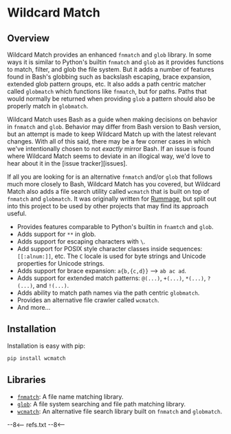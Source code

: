 # Wildcard Match

## Overview

Wildcard Match provides an enhanced `fnmatch` and `glob` library. In some ways it is similar to Python's builtin
`fnmatch` and `glob` as it provides functions to match, filter, and glob the file system. But it adds a number of
features found in Bash's globbing such as backslash escaping, brace expansion, extended glob pattern groups, etc. It
also adds a path centric matcher called `globmatch` which functions like `fnmatch`, but for paths. Paths that would
normally be returned when providing `glob` a pattern should also be properly match in `globmatch`.

Wildcard Match uses Bash as a guide when making decisions on behavior in `fnmatch` and `glob`. Behavior may differ from
Bash version to Bash version, but an attempt is made to keep Wildcard Match up with the latest relevant changes. With
all of this said, there may be a few corner cases in which we've intentionally chosen to not *exactly* mirror Bash. If
an issue is found where Wildcard Match seems to deviate in an illogical way, we'd love to hear about it in the
[issue tracker][issues].

If all you are looking for is an alternative `fnmatch` and/or `glob` that follows much more closely to Bash, Wildcard
Match has you covered, but Wildcard Match also adds a file search utility called `wcmatch` that is built on top of
`fnmatch` and `globmatch`. It was originally written for [Rummage](https://github.com/facelessuser/Rummage), but split
out into this project to be used by other projects that may find its approach useful.

- Provides features comparable to Python's builtin in `fnamtch` and `glob`.
- Adds support for `**` in glob.
- Adds support for escaping characters with `\`.
- Add support for POSIX style character classes inside sequences: `[[:alnum:]]`, etc. The `C` locale is used for byte
strings and Unicode properties for Unicode strings.
- Adds support for brace expansion: `a{b,{c,d}}` --> `ab ac ad`.
- Adds support for extended match patterns: `@(...)`, `+(...)`, `*(...)`, `?(...)`, and `!(...)`.
- Adds ability to match path names via the path centric `globmatch`.
- Provides an alternative file crawler called `wcmatch`.
- And more...

## Installation

Installation is easy with pip:

```bash
pip install wcmatch
```

## Libraries

- [`fnmatch`](fnmatch): A file name matching library.
- [`glob`](glob): A file system searching and file path matching library.
- [`wcmatch`](wcmatch): An alternative file search library built on `fnmatch` and `globmatch`.

--8<--
refs.txt
--8<--
